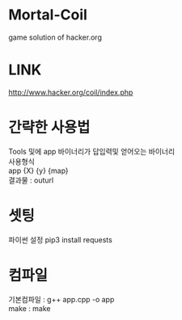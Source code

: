 # Mortal-Coil
game solution of hacker.org

# LINK
http://www.hacker.org/coil/index.php


# 간략한 사용법
Tools 및에 app 바이너리가 답입력및 얻어오는 바이너리  
사용형식  
app {X} {y} {map}  
결과물 : outurl

# 셋팅
파이썬 설정
pip3 install requests

# 컴파일
기본컴파일 : g++ app.cpp -o app  
make : make

